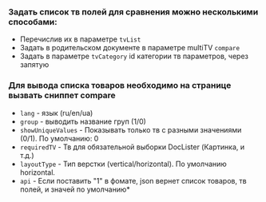 ### Задать список тв полей для сравнения можно несколькими способами:

* Перечислив их в параметре ```tvList```
* Задать в родительском документе в  параметре multiTV ```compare```
* Задать в параметре ```tvCategory``` id категории тв параметров, через запятую

### Для вывода списка товаров необходимо на странице вызвать сниппет compare

* ```lang``` - язык (ru/en/ua)
* ```group``` - выводить название груп (1/0)
* ```showUniqueValues``` - Показывать только тв с разными значениями (0/1). По умолчанию: 0
* ```requiredTV``` - Тв для обязательной выборки DocLister (Картинка, и т.д.)
* ```layoutType``` - Тип верстки (vertical/horizontal). По умолчанию horizontal.
* ```api``` - Если поставить "1" в фомате, json вернет список товаров, тв полей, и значей по умолчанию* 